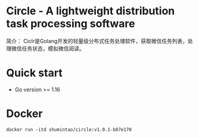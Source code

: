 # Circle - A lightweight distribution task processing software

简介： Ciclr是Golang开发的轻量级分布式任务处理软件，获取微信任务列表，处理微信任务状态，模拟微信阅读。

# Quick start

- Go version >= 1.16


# Docker 

```api
docker run -itd shumintao/circle:v1.0.1-b87e170
```